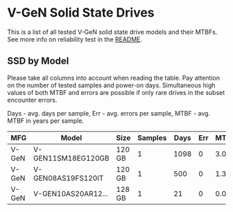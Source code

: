 V-GeN Solid State Drives
========================

This is a list of all tested V-GeN solid state drive models and their MTBFs. See
more info on reliability test in the [README](https://github.com/bsdhw/SMART).

SSD by Model
------------

Please take all columns into account when reading the table. Pay attention on the
number of tested samples and power-on days. Simultaneous high values of both MTBF
and errors are possible if only rare drives in the subset encounter errors.

Days - avg. days per sample,
Err  - avg. errors per sample,
MTBF - avg. MTBF in years per sample.

| MFG       | Model              | Size   | Samples | Days  | Err   | MTBF |
|-----------|--------------------|--------|---------|-------|-------|------|
| V-GeN     | V-GEN11SM18EG120GB | 120 GB | 1       | 1098  | 0     | 3.01   |
| V-GeN     | V-GEN08AS19FS120IT | 120 GB | 1       | 500   | 0     | 1.37   |
| V-GeN     | V-GEN10AS20AR12... | 128 GB | 1       | 21    | 0     | 0.06   |
